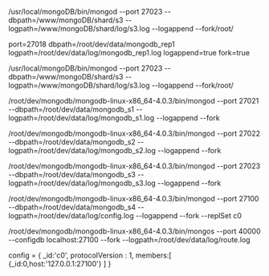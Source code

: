 /usr/local/mongoDB/bin/mongod --port 27023 --dbpath=/www/mongoDB/shard/s3 --logpath=/www/mongoDB/shard/log/s3.log --logappend --fork/root/

port=27018
dbpath=/root/dev/data/mongodb_rep1
logpath=/root/dev/data/log/mongodb_rep1.log
logappend=true
fork=true

/usr/local/mongoDB/bin/mongod --port 27023 --dbpath=/www/mongoDB/shard/s3 --logpath=/www/mongoDB/shard/log/s3.log --logappend --fork/root/

/root/dev/mongodb/mongodb-linux-x86_64-4.0.3/bin/mongod --port 27021 --dbpath=/root/dev/data/mongodb_s1 --logpath=/root/dev/data/log/mongodb_s1.log --logappend --fork

/root/dev/mongodb/mongodb-linux-x86_64-4.0.3/bin/mongod --port 27022 --dbpath=/root/dev/data/mongodb_s2 --logpath=/root/dev/data/log/mongodb_s2.log --logappend --fork

/root/dev/mongodb/mongodb-linux-x86_64-4.0.3/bin/mongod --port 27023 --dbpath=/root/dev/data/mongodb_s3 --logpath=/root/dev/data/log/mongodb_s3.log --logappend --fork


/root/dev/mongodb/mongodb-linux-x86_64-4.0.3/bin/mongod --port 27100 --dbpath=/root/dev/data/mongodb_s4 --logpath=/root/dev/data/log/config.log --logappend --fork --replSet c0

/root/dev/mongodb/mongodb-linux-x86_64-4.0.3/bin/mongos --port 40000 --configdb localhost:27100 --fork --logpath=/root/dev/data/log/route.log 


config = {
    _id:'c0',
    protocolVersion : 1,
    members:[
        {_id:0,host:'127.0.0.1:27100'}
    ]
}